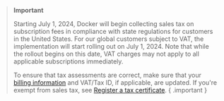> **Important**
>
> Starting July 1, 2024, Docker will begin collecting sales tax on subscription fees in compliance with state regulations for customers in the United States. For our global customers subject to VAT, the implementation will start rolling out on July 1, 2024. Note that while the rollout begins on this date, VAT charges may not apply to all applicable subscriptions immediately.
>
> To ensure that tax assessments are correct, make sure that your [billing information](billing/core-billing/details/) and VAT/Tax ID, if applicable, are updated. If you're exempt from sales tax, see [Register a tax certificate](billing/tax-certificate/).
{ .important }
